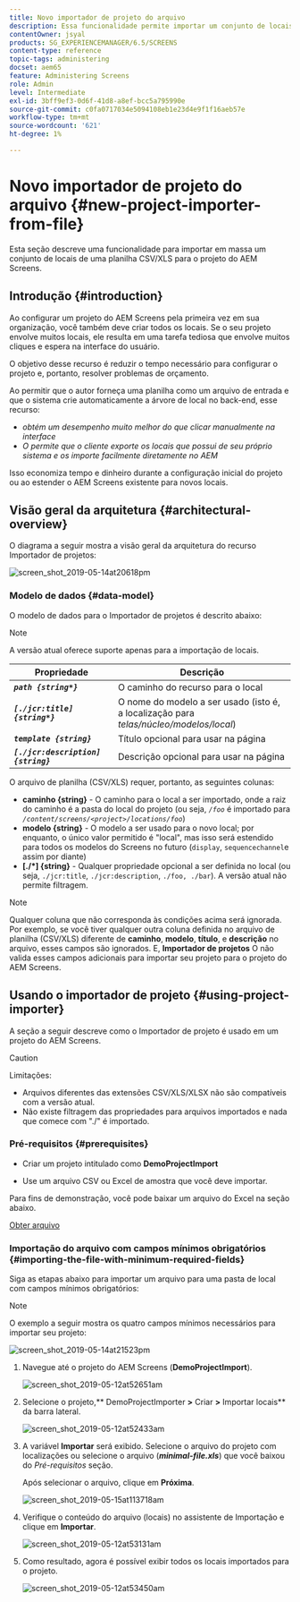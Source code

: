 ```yaml
---
title: Novo importador de projeto do arquivo
description: Essa funcionalidade permite importar um conjunto de locais em massa de uma planilha CSV/XLS para o projeto do AEM Screens.
contentOwner: jsyal
products: SG_EXPERIENCEMANAGER/6.5/SCREENS
content-type: reference
topic-tags: administering
docset: aem65
feature: Administering Screens
role: Admin
level: Intermediate
exl-id: 3bff9ef3-0d6f-41d8-a8ef-bcc5a795990e
source-git-commit: c0fa0717034e5094108eb1e23d4e9f1f16aeb57e
workflow-type: tm+mt
source-wordcount: '621'
ht-degree: 1%

---
```


# Novo importador de projeto do arquivo {#new-project-importer-from-file}

Esta seção descreve uma funcionalidade para importar em massa um conjunto de locais de uma planilha CSV/XLS para o projeto do AEM Screens.

## Introdução {#introduction}

Ao configurar um projeto do AEM Screens pela primeira vez em sua organização, você também deve criar todos os locais. Se o seu projeto envolve muitos locais, ele resulta em uma tarefa tediosa que envolve muitos cliques e espera na interface do usuário.

O objetivo desse recurso é reduzir o tempo necessário para configurar o projeto e, portanto, resolver problemas de orçamento.

Ao permitir que o autor forneça uma planilha como um arquivo de entrada e que o sistema crie automaticamente a árvore de local no back-end, esse recurso:

* *obtém um desempenho muito melhor do que clicar manualmente na interface*
* *O permite que o cliente exporte os locais que possui de seu próprio sistema e os importe facilmente diretamente no AEM*

Isso economiza tempo e dinheiro durante a configuração inicial do projeto ou ao estender o AEM Screens existente para novos locais.

## Visão geral da arquitetura {#architectural-overview}

O diagrama a seguir mostra a visão geral da arquitetura do recurso Importador de projetos:

![screen_shot_2019-05-14at20618pm](assets/screen_shot_2019-05-14at20618pm.png)

### Modelo de dados {#data-model}

O modelo de dados para o Importador de projetos é descrito abaixo:

>[!NOTE]
>
>A versão atual oferece suporte apenas para a importação de locais.

| **Propriedade** | **Descrição** |
|---|---|
| ***`path {string*}`*** | O caminho do recurso para o local |
| ***`[./jcr:title] {string*}`*** | O nome do modelo a ser usado (isto é, a localização para *telas/núcleo/modelos/local*) |
| ***`template {string}`*** | Título opcional para usar na página |
| ***`[./jcr:description] {string}`*** | Descrição opcional para usar na página |

O arquivo de planilha (CSV/XLS) requer, portanto, as seguintes colunas:

* **caminho {string}** - O caminho para o local a ser importado, onde a raiz do caminho é a pasta do local do projeto (ou seja, *`/foo`* é importado para *`/content/screens/<project>/locations/foo`*)
* **modelo {string}** - O modelo a ser usado para o novo local; por enquanto, o único valor permitido é &quot;local&quot;, mas isso será estendido para todos os modelos do Screens no futuro (`display`, `sequencechannel`e assim por diante)
* **[./*] {string}** - Qualquer propriedade opcional a ser definida no local (ou seja, `./jcr:title`, `./jcr:description`, `./foo, ./bar`). A versão atual não permite filtragem.

>[!NOTE]
>
>Qualquer coluna que não corresponda às condições acima será ignorada. Por exemplo, se você tiver qualquer outra coluna definida no arquivo de planilha (CSV/XLS) diferente de **caminho**, **modelo**, **título**, e **descrição** no arquivo, esses campos são ignorados. E, **Importador de projetos** O não valida esses campos adicionais para importar seu projeto para o projeto do AEM Screens.

## Usando o importador de projeto {#using-project-importer}

A seção a seguir descreve como o Importador de projeto é usado em um projeto do AEM Screens.

>[!CAUTION]
>
>Limitações:
>
>* Arquivos diferentes das extensões CSV/XLS/XLSX não são compatíveis com a versão atual.
>* Não existe filtragem das propriedades para arquivos importados e nada que comece com &quot;./&quot; é importado.
>

### Pré-requisitos {#prerequisites}

* Criar um projeto intitulado como **DemoProjectImport**

* Use um arquivo CSV ou Excel de amostra que você deve importar.

Para fins de demonstração, você pode baixar um arquivo do Excel na seção abaixo.

[Obter arquivo](assets/minimal-file.xls)

### Importação do arquivo com campos mínimos obrigatórios {#importing-the-file-with-minimum-required-fields}

Siga as etapas abaixo para importar um arquivo para uma pasta de local com campos mínimos obrigatórios:

>[!NOTE]
>
>O exemplo a seguir mostra os quatro campos mínimos necessários para importar seu projeto:

![screen_shot_2019-05-14at21523pm](assets/screen_shot_2019-05-14at21523pm.png)

1. Navegue até o projeto do AEM Screens (**DemoProjectImport**).

   ![screen_shot_2019-05-12at52651am](assets/screen_shot_2019-05-12at52651am.png)

1. Selecione o projeto,** DemoProjectImporter **>** Criar **>** Importar locais** da barra lateral.

   ![screen_shot_2019-05-12at52433am](assets/screen_shot_2019-05-12at52433am.png)

1. A variável **Importar** será exibido. Selecione o arquivo do projeto com localizações ou selecione o arquivo (***minimal-file.xls***) que você baixou do *Pré-requisitos* seção.

   Após selecionar o arquivo, clique em **Próxima**.

   ![screen_shot_2019-05-15at113718am](assets/screen_shot_2019-05-15at113718am.png)

1. Verifique o conteúdo do arquivo (locais) no assistente de Importação e clique em **Importar**.

   ![screen_shot_2019-05-12at53131am](assets/screen_shot_2019-05-12at53131am.png)

1. Como resultado, agora é possível exibir todos os locais importados para o projeto.

   ![screen_shot_2019-05-12at53450am](assets/screen_shot_2019-05-12at53450am.png)
